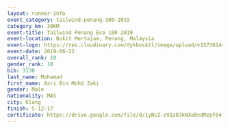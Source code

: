 ```yaml
--- 
layout: runner-info 
event_category: tailwind-penang-100-2019 
category_km: 30KM 
event-title: Tailwind Penang Eco 100 2019 
event-location: Bukit Mertajam, Penang, Malaysia 
event-logo: https://res.cloudinary.com/dykbosktl/image/upload/v1573614442/Logo/Logo_gqlzi3.jpg 
event-date: 2019-06-22 
overall_rank: 10
gender_rank: 10
bib: 3138
last_name: Mohamad
first_name: Asri Bin Mohd Zaki
gender: Male
nationality: MAS
city: Klang
finish: 5-12-17
certificate: https://drive.google.com/file/d/1yNcZ-zV1z87kNXoBvdMzpF64fQivV5nh/view?usp=sharing
--- 
```

